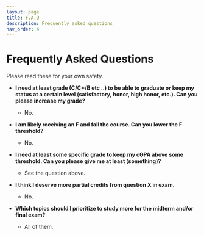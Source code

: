 ```yaml
---
layout: page
title: F.A.Q
description: Frequently asked questions
nav_order: 4
---
```


# Frequently Asked Questions
Please read these for your own safety.

- **I need at least grade (C/C+/B etc ..) to be able to graduate or keep my status at a certain level (satisfactory, honor, high honor, etc.). Can you please increase my grade?**
    - No.

- **I am likely receiving an F and fail the course. Can you lower the F threshold?**
    - No.

- **I need at least some specific grade to keep my cGPA above some threshold. Can you please give me at least (something)?**
    - See the question above.

- **I think I deserve more partial credits from question X in exam.**
    - No.

- **Which topics should I prioritize to study more for the midterm and/or final exam?**
    - All of them.
